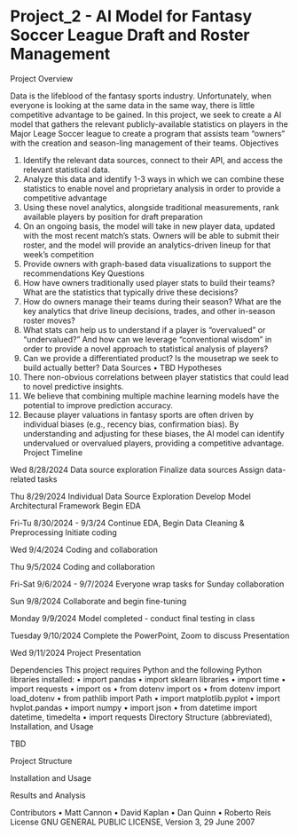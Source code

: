 # Project_2 - AI Model for Fantasy Soccer League Draft and Roster Management

Project Overview

Data is the lifeblood of the fantasy sports industry. Unfortunately, when everyone is looking at the same data in the same way, there is little competitive advantage to be gained. In this project, we seek to create a AI model that gathers the relevant publicly-available statistics on players in the Major Leage Soccer league to create a program that assists team “owners” with the creation and season-ling management of their teams.
Objectives
1.	Identify the relevant data sources, connect to their API, and access the relevant statistical data.
2.	Analyze this data and identify 1-3 ways in which we can combine these statistics to enable novel and proprietary analysis in order to provide a competitive advantage 
3.	Using these novel analytics, alongside traditional measurements, rank available players by position for draft preparation
4.	On an ongoing basis, the model will take in new player data, updated with the most recent match’s stats. Owners will be able to submit their roster, and the model will provide an analytics-driven lineup for that week’s competition
5.	Provide owners with graph-based data visualizations to support the recommendations
Key Questions
1.	How have owners traditionally used player stats to build their teams? What are the statistics that typically drive these decisions?
2.	How do owners manage their teams during their season? What are the key analytics that drive lineup decisions, trades, and other in-season roster moves?
3.	What stats can help us to understand if a player is “overvalued” or “undervalued?” And how can we leverage “conventional wisdom” in order to provide a novel approach to statistical analysis of players?
4.	Can we provide a differentiated product? Is the mousetrap we seek to build actually better?
Data Sources
•	TBD
Hypotheses
1.	There non-obvious correlations between player statistics that could lead to novel predictive insights.
2.	We believe that combining multiple machine learning models have the potential to improve prediction accuracy.
3.	Because player valuations in fantasy sports are often driven by individual biases (e.g., recency bias, confirmation bias). By understanding and adjusting for these biases, the AI model can identify undervalued or overvalued players, providing a competitive advantage.
Project Timeline

Wed	8/28/2024	Data source exploration
		Finalize data sources
		Assign data-related tasks
		
Thu	8/29/2024	Individual Data Source Exploration
		Develop Model Architectural Framework
		Begin EDA
		
Fri-Tu	8/30/2024 - 9/3/24	Continue EDA, Begin Data Cleaning & Preprocessing
		Initiate coding
		
Wed	9/4/2024	Coding and collaboration

Thu	9/5/2024	Coding and collaboration

		
Fri-Sat	9/6/2024 - 9/7/2024	Everyone wrap tasks for Sunday collaboration

		
Sun	9/8/2024	Collaborate and begin fine-tuning

		
Monday	9/9/2024	Model completed - conduct final testing in class

		
Tuesday	9/10/2024	Complete the PowerPoint, Zoom to discuss Presentation

		
Wed	9/11/2024	Project Presentation

Dependencies
This project requires Python and the following Python libraries installed:
•	import pandas
•	import sklearn libraries
•	import time
•	import requests
•	import os
•	from dotenv import os
•	from dotenv import load_dotenv
•	from pathlib import Path
•	import matplotlib.pyplot
•	import hvplot.pandas
•	import numpy
•	import json
•	from datetime import datetime, timedelta
•	import requests
Directory Structure (abbreviated), Installation, and Usage

TBD

Project Structure

Installation and Usage

Results and Analysis

Contributors
•	Matt Cannon
•	David Kaplan
•	Dan Quinn
•	Roberto Reis
License
GNU GENERAL PUBLIC LICENSE,  Version 3, 29 June 2007

